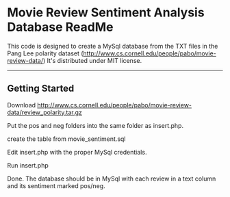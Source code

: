 Movie Review Sentiment Analysis Database ReadMe
=====================


This code is designed to create a MySql database from the TXT files in the Pang Lee polarity dataset (http://www.cs.cornell.edu/people/pabo/movie-review-data/) It's distributed under MIT license.

----------


Getting Started
---------

Download  http://www.cs.cornell.edu/people/pabo/movie-review-data/review_polarity.tar.gz

Put the pos and neg folders into the same folder as insert.php.

create the table from movie_sentiment.sql

Edit insert.php with the proper MySql credentials.

Run insert.php

Done. The database should be in MySql with each review in a text column and its sentiment marked pos/neg.

